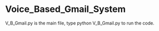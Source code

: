 ﻿# Voice_Based_Gmail_System
V_B_Gmail.py is the main file, type python V_B_Gmail.py to run the code.
